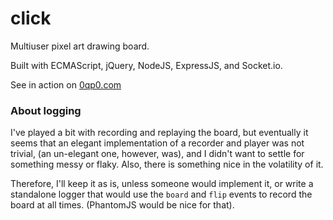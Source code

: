 # click
Multiuser pixel art drawing board.

Built with ECMAScript, jQuery, NodeJS, ExpressJS, and Socket.io.

See in action on [0qp0.com](http://0qp0.com)

### About logging

I've played a bit with recording and replaying the board,
but eventually it seems that an elegant implementation of a
recorder and player was not trivial,
(an un-elegant one, however, was),
and I didn't want to settle for something messy or flaky.
Also, there is something nice in the volatility of it.

Therefore, I'll keep it as is, unless someone would implement it,
or write a standalone logger that would use the `board` and `flip` events
to record the board at all times. (PhantomJS would be nice for that).
